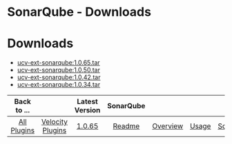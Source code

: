 
SonarQube - Downloads
=====================

# Downloads

- [ucv-ext-sonarqube:1.0.65.tar]()
- [ucv-ext-sonarqube:1.0.50.tar]()
- [ucv-ext-sonarqube:1.0.42.tar]()
- [ucv-ext-sonarqube:1.0.34.tar]()

|Back to ...||Latest Version|SonarQube |||||
| :---: | :---: | :---: | :---: | :---: | :---: | :---: | :---: |
|[All Plugins](../../index.md)|[Velocity Plugins](../README.md)|[1.0.65]()|[Readme](README.md)|[Overview](overview.md)|[Usage](usage.md)|[Scripts](scripts.md)|[Certificate](certificate.md)|
